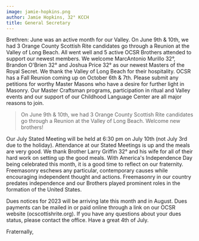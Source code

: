 ```yaml
---
image: jamie-hopkins.png
author: Jamie Hopkins, 32° KCCH
title: General Secretary
---
```


Brethren: June was an active month for our Valley. On June 9th & 10th, we had 3 Orange County Scottish Rite candidates go through a Reunion at the Valley of Long Beach. All went well and 5 active OCSR Brothers attended to support our newest members. We welcome MarcAntonio Murillo 32°, Brandon O'Brien 32° and Joshua Price 32° as our newest Masters of the Royal Secret. We thank the Valley of Long Beach for their hospitality. OCSR has a Fall Reunion coming up on October 6th & 7th. Please submit any petitions for worthy Master Masons who have a desire for further light in Masonry. Our Master Craftsman programs, participation in ritual and Valley events and our support of our Childhood Language Center are all major reasons to join.

> On June 9th & 10th, we had 3 Orange County Scottish Rite candidates go through a Reunion at the Valley of Long Beach. Welcome new brothers!

Our July Stated Meeting will be held at 6:30 pm on July 10th (not July 3rd due to the holiday). Attendance at our Stated Meetings is up and the meals are very good. We thank Brother Larry Griffin 32° and his wife for all of their hard work on setting up the good meals. With America's Independence Day being celebrated this month, it is a good time to reflect on our fraternity. Freemasonry eschews any particular, contemporary causes while encouraging independent thought and actions.  Freemasonry in our country predates independence and our Brothers played prominent roles in the formation of the United States. 

Dues notices for 2023 will be arriving late this month and in August. Dues payments can be mailed in or paid online through a link on our OCSR website (ocscottishrite.org). If you have any questions about your dues status, please contact the office. Have a great 4th of July.

Fraternally,
